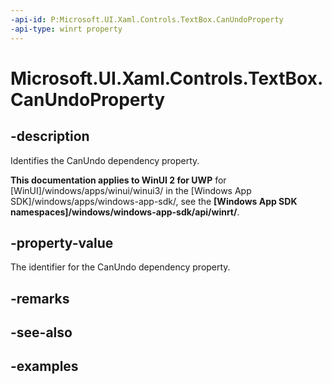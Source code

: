 ```yaml
---
-api-id: P:Microsoft.UI.Xaml.Controls.TextBox.CanUndoProperty
-api-type: winrt property
---
```


<!-- Property syntax.
public DependencyProperty CanUndoProperty { get; }
-->

# Microsoft.UI.Xaml.Controls.TextBox.CanUndoProperty

## -description

Identifies the CanUndo dependency property.

**This documentation applies to WinUI 2 for UWP** for [WinUI]/windows/apps/winui/winui3/ in the [Windows App SDK]/windows/apps/windows-app-sdk/, see the **[Windows App SDK namespaces]/windows/windows-app-sdk/api/winrt/**.

## -property-value

The identifier for the CanUndo dependency property.

## -remarks

## -see-also

## -examples

